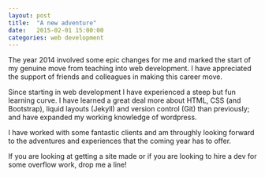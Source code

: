 ```yaml
---
layout: post
title:  "A new adventure"
date:   2015-02-01 15:00:00
categories: web development
---
```


The year 2014 involved some epic changes for me and marked the start of my genuine move from teaching into web development. I have appreciated the support of friends and colleagues in making this career move.

Since starting in web development I have experienced a steep but fun learning curve. I have learned a great deal more about HTML, CSS (and Bootstrap), liquid layouts (Jekyll) and version control (Git) than previously; and have expanded my working knowledge of wordpress.


I have worked with some fantastic clients and am throughly looking forward to the adventures and experiences that the coming year has to offer.

If you are looking at getting a site made or if you are looking to hire a dev for some overflow work, drop me a line!
